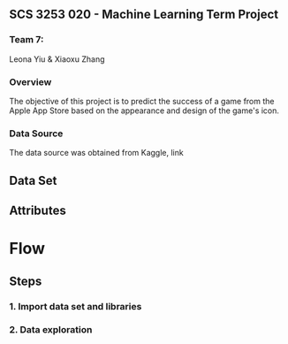 ## SCS 3253 020 - Machine Learning Term Project
### Team 7: 
Leona Yiu & Xiaoxu Zhang

### Overview
The objective of this project is to predict the success of a game from the Apple App Store based on the appearance and design of the game's icon.

### Data Source
The data source was obtained from Kaggle, link 


## Data Set

## Attributes

# Flow

## Steps

### 1. Import data set and libraries

### 2. Data exploration


